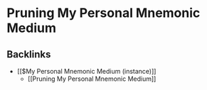 # Pruning My Personal Mnemonic Medium


## Backlinks
* [[$My Personal Mnemonic Medium (instance)]]
	* [[Pruning My Personal Mnemonic Medium]]

<!-- #p1 -->

<!-- {BearID:3DF244D6-8390-4076-B8DA-D8C30C46D3BA-30450-000047A62BD3E487} -->

